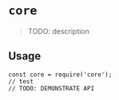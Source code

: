 # `core`

> TODO: description

## Usage

```
const core = require('core');
// test
// TODO: DEMONSTRATE API
```
